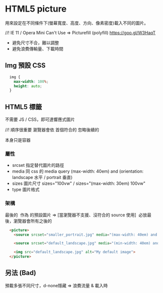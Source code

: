 # HTML5 picture
用來設定在不同條件下(螢幕寬度、高度、方向、像素密度)載入不同的圖片。

//! IE 11 / Opera  Mini Can't Use
=> Picturefill (polyfill)
https://goo.gl/W3HaqT

* 避免尺寸不合，難以調整
* 避免浪費傳輸量、下載時間

## Img 預設 CSS
```css
  img {
    max-width: 100%;
    height: auto;
  }
```

## HTML5 <picture> 標籤
不需要 JS / CSS，即可達響應式圖片

//! 順序很重要
瀏覽器會依 首個符合的 <source> 忽略後續的

<picture> 本身只是容器
### 屬性
* srcset 指定替代圖片的路徑
* media 同 css 的 media query
(max-width: 40em) and (orientation: landscape 水平 / portrait 垂直)
* sizes 圖片尺寸
sizes="100vw"  / sizes="(max-width: 30em) 100vw"
* type 圖片格式 

### 架構
最後的 <img> 作為 <picture> 的預設圖片 
=> [當瀏覽器不支援、沒符合的 source 使用]
<img> 必放最後，瀏覽器會所有之後的 <source>
```html
  <picture>
    <source srcset="smaller_portrait.jpg" media="(max-width: 40em) and (orientation: portrait)">

    <source srcset="default_landscape.jpg" media="(min-width: 40em) and (orientation: landscape)">

    <img src="default_landscape.jpg" alt="My default image">
  </picture>
```


## 另法 (Bad)
預載多張不同尺寸，d-none隱藏
=> 浪費流量 & 載入時